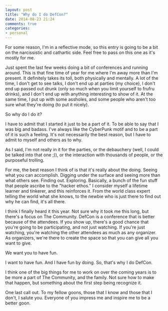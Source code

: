 ```yaml
---
layout: post
title: "Why do I do DefCon?"
date: 2014-08-23 21:24
comments: true
categories:
- personal
---
```

For some reason, I'm in a reflective mode, so this entry is going to be a bit on
the narcissistic and cathartic side. Feel free to pass on this one as it's
mostly for me.

Just spent the last few weeks doing a bit of conferences and running around.
This is that fine time of year for me where I'm away more than I'm present. It
definitely takes its toll, both physically and mentally. A lot of the time, I
don't get to see talks, I don't end up at parties (my choice), I don't end up
passed out drunk (only so much when you limit yourself to frufru drinks), and I
don't end up with anything interesting to show of it. At the same time, I put up
with some assholes, and some people who aren't too sure what they're doing (to
put it nicely).

So why do I do it?

I have to admit that I started it just to be a part of it. To be able to say
that I was big and badass. I've always like the CyberPunk motif and to be a part
of it is such a feeling. It's not necessarily the best reason, but I have to
admit to myself and others as to why.

As I said, I'm not really in it for the parties, or the debauchery (well, I
could be talked into that one ;)), or the interaction with thousands of people,
or the purposeful trolling.

For me, the best reason I think of is that it's really about the doing. Seeing
what you can accomplish. Digging under the surface and seeing more than what
others see. Finding out. Exploring. Basically, a bunch of the fun stuff that
people ascribe to the "hacker ethos."  I consider myself a lifetime learner and
tinkerer, and this reinforces it. From the world class expert telling the world
what she knows, to the newbie who is just there to find out why he can find,
it's all there.

I think I finally heard it this year. Not sure why it took me this long, but
there's a focus on The Community. DefCon is a conference that is better because
of the attendees. If you show up, there's a good chance that you're going to be
participating, and not just watching. If you're just watching, you're watching
the other attendees as much as any organizer. As organizers, we're there to
create the space so that you can give all you want to give.

We want you to have fun.

I want to have fun. And I have fun by doing. So, that's why I do DefCon.

I think one of the big things for me to work on over the coming years is to be
more a part of The Community, and the family. Not sure how to make that happen,
but something about the first step being recognize it.

One last call out. To my fellow goons, those that I know and those that I don't,
I salute you. Everyone of you impress me and inspire me to be a better goon.
